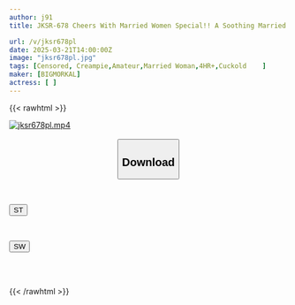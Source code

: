```yaml
---
author: j91
title: JKSR-678 Cheers With Married Women Special!! A Soothing Married Woman Who Is In A Fluffy Time Has Sex With 12 Wives In A Lovey-dovey Atmosphere...

url: /v/jksr678pl
date: 2025-03-21T14:00:00Z
image: "jksr678pl.jpg"
tags: [Censored, Creampie,Amateur,Married Woman,4HR+,Cuckold	]
maker: [BIGMORKAL]
actress: [ ]
---
```



{{< rawhtml >}}

<div class="video" data-videoid="agMRjjBMm4txyOR">
    <a href="javascript:;">
        <img src="/v/jksr678pl/jksr678pl.jpg" width="WIDTH" height="HEIGHT" alt="jksr678pl.mp4" loading="lazy">
    </a>
</div>

<script type="text/javascript" src="https://j91.asia/asset/on-demand-st.js"></script>

<br>
  <link rel="stylesheet" href="https://j91.asia/asset/bs5.css">
  
  <center>
  <button class="btn btn-primary" type="button" data-bs-toggle="collapse" data-bs-target=".multi-collapse" aria-expanded="false" aria-controls="multiCollapseExample1 multiCollapseExample2"><h2>Download</h2></button></center>
</p>
<div class="row">
  <div class="col">
    <div class="collapse multi-collapse" id="multiCollapseExample1">
      <div class="card card-body">
	      	      <br>
<div class="buttons">  
<p><a href="/v/jksr678pl/st.html" target="_blank"><button class="btn-hover color-3"><i class="fa fa-download"></i> ST</button></a></p></div>
    </div>
  </div>
</div>
  <div class="col">
    <div class="collapse multi-collapse" id="multiCollapseExample2">
      <div class="card card-body">
	      <br>
<div class="buttons">
<p><a href="/v/jksr678pl/sw.html" target="_blank"><button class="btn-hover color-2"><i class="fa fa-download"></i> SW</button></a></p></div>
<br><br>
      </div>
    </div>
  </div>
</div>

{{< /rawhtml >}}